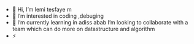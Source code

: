 - 👋 Hi, I’m lemi tesfaye m
- 👀 I’m interested in coding ,debuging
- 🌱 I’m currently learning in adiss abab
   I’m looking to collaborate with a team which can do more on datastructure and algorithm
- ⚡ 
<!---
lemi00000011/lemi00000011 is a ✨ special ✨ repository because its `README.md` (this file) appears on your GitHub profile.
You can click the Preview link to take a look at your changes.
--->
